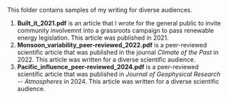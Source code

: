 This folder contains samples of my writing for diverse audiences. 

1) **Built_it_2021.pdf** is an article that I wrote for the general public to invite community involvemnt into a grassroots campaign to pass renewable energy legislation. This article was published in 2021. 
2) **Monsoon_variability_peer-reviewed_2022.pdf** is a peer-reviewed scientific article that was published in the journal *Climate of the Past* in 2022. This article was written for a diverse scientific audience.
3) **Pacific_influence_peer-reviewed_2024.pdf** is a peer-reviewed scientific article that was published in *Journal of Geophysical Research -- Atmospheres* in 2024. This article was written for a diverse scientific audience.
